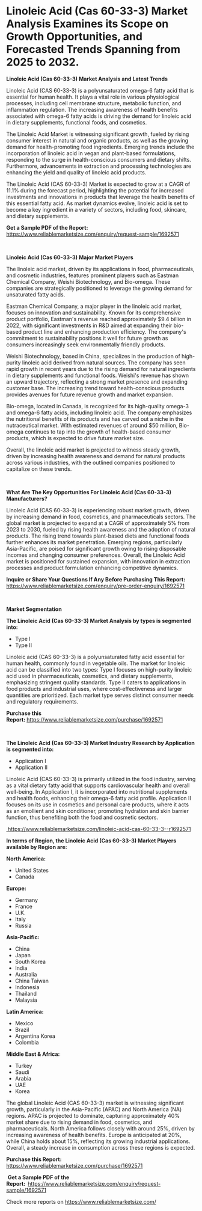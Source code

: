 <p><h1>Linoleic Acid (Cas 60-33-3) Market Analysis Examines its Scope on Growth Opportunities, and Forecasted Trends Spanning from 2025 to 2032.</h1></p><p><strong>Linoleic Acid (Cas 60-33-3) Market Analysis and Latest Trends</strong></p>
<p><p>Linoleic Acid (CAS 60-33-3) is a polyunsaturated omega-6 fatty acid that is essential for human health. It plays a vital role in various physiological processes, including cell membrane structure, metabolic function, and inflammation regulation. The increasing awareness of health benefits associated with omega-6 fatty acids is driving the demand for linoleic acid in dietary supplements, functional foods, and cosmetics.</p><p>The Linoleic Acid Market is witnessing significant growth, fueled by rising consumer interest in natural and organic products, as well as the growing demand for health-promoting food ingredients. Emerging trends include the incorporation of linoleic acid in vegan and plant-based formulations, responding to the surge in health-conscious consumers and dietary shifts. Furthermore, advancements in extraction and processing technologies are enhancing the yield and quality of linoleic acid products.</p><p>The Linoleic Acid (CAS 60-33-3) Market is expected to grow at a CAGR of 11.1% during the forecast period, highlighting the potential for increased investments and innovations in products that leverage the health benefits of this essential fatty acid. As market dynamics evolve, linoleic acid is set to become a key ingredient in a variety of sectors, including food, skincare, and dietary supplements.</p></p>
<p><strong>Get a Sample PDF of the Report:&nbsp;</strong> <a href="https://www.reliablemarketsize.com/enquiry/request-sample/1692571?utm_campaign=1889&utm_medium=2&utm_source=Github&utm_content=ia&utm_term=27032025&utm_id=linoleic-acid-cas-60-33-3">https://www.reliablemarketsize.com/enquiry/request-sample/1692571</a></p>
<p>&nbsp;</p>
<p><strong>Linoleic Acid (Cas 60-33-3) Major Market Players</strong></p>
<p><p>The linoleic acid market, driven by its applications in food, pharmaceuticals, and cosmetic industries, features prominent players such as Eastman Chemical Company, Weishi Biotechnology, and Bio-omega. These companies are strategically positioned to leverage the growing demand for unsaturated fatty acids.</p><p>Eastman Chemical Company, a major player in the linoleic acid market, focuses on innovation and sustainability. Known for its comprehensive product portfolio, Eastman's revenue reached approximately $9.4 billion in 2022, with significant investments in R&D aimed at expanding their bio-based product line and enhancing production efficiency. The company's commitment to sustainability positions it well for future growth as consumers increasingly seek environmentally friendly products.</p><p>Weishi Biotechnology, based in China, specializes in the production of high-purity linoleic acid derived from natural sources. The company has seen rapid growth in recent years due to the rising demand for natural ingredients in dietary supplements and functional foods. Weishi's revenue has shown an upward trajectory, reflecting a strong market presence and expanding customer base. The increasing trend toward health-conscious products provides avenues for future revenue growth and market expansion.</p><p>Bio-omega, located in Canada, is recognized for its high-quality omega-3 and omega-6 fatty acids, including linoleic acid. The company emphasizes the nutritional benefits of its products and has carved out a niche in the nutraceutical market. With estimated revenues of around $50 million, Bio-omega continues to tap into the growth of health-based consumer products, which is expected to drive future market size.</p><p>Overall, the linoleic acid market is projected to witness steady growth, driven by increasing health awareness and demand for natural products across various industries, with the outlined companies positioned to capitalize on these trends.</p></p>
<p>&nbsp;</p>
<p><strong>What Are The Key Opportunities For Linoleic Acid (Cas 60-33-3) Manufacturers?</strong></p>
<p><p>Linoleic Acid (CAS 60-33-3) is experiencing robust market growth, driven by increasing demand in food, cosmetics, and pharmaceuticals sectors. The global market is projected to expand at a CAGR of approximately 5% from 2023 to 2030, fueled by rising health awareness and the adoption of natural products. The rising trend towards plant-based diets and functional foods further enhances its market penetration. Emerging regions, particularly Asia-Pacific, are poised for significant growth owing to rising disposable incomes and changing consumer preferences. Overall, the Linoleic Acid market is positioned for sustained expansion, with innovation in extraction processes and product formulation enhancing competitive dynamics.</p></p>
<p><strong>Inquire or Share Your Questions If Any Before Purchasing This Report:</strong> <a href="https://www.reliablemarketsize.com/enquiry/pre-order-enquiry/1692571?utm_campaign=1889&utm_medium=2&utm_source=Github&utm_content=ia&utm_term=27032025&utm_id=linoleic-acid-cas-60-33-3">https://www.reliablemarketsize.com/enquiry/pre-order-enquiry/1692571</a></p>
<p>&nbsp;</p>
<p><strong>Market Segmentation</strong></p>
<p><strong>The Linoleic Acid (Cas 60-33-3) Market Analysis by types is segmented into:</strong></p>
<p><ul><li>Type I</li><li>Type II</li></ul></p>
<p><p>Linoleic acid (CAS 60-33-3) is a polyunsaturated fatty acid essential for human health, commonly found in vegetable oils. The market for linoleic acid can be classified into two types: Type I focuses on high-purity linoleic acid used in pharmaceuticals, cosmetics, and dietary supplements, emphasizing stringent quality standards. Type II caters to applications in food products and industrial uses, where cost-effectiveness and larger quantities are prioritized. Each market type serves distinct consumer needs and regulatory requirements.</p></p>
<p><strong>Purchase this Report:&nbsp;</strong><a href="https://www.reliablemarketsize.com/purchase/1692571?utm_campaign=1889&utm_medium=2&utm_source=Github&utm_content=ia&utm_term=27032025&utm_id=linoleic-acid-cas-60-33-3">https://www.reliablemarketsize.com/purchase/1692571</a></p>
<p>&nbsp;</p>
<p><strong>The Linoleic Acid (Cas 60-33-3) Market Industry Research by Application is segmented into:</strong></p>
<p><ul><li>Application I</li><li>Application II</li></ul></p>
<p><p>Linoleic Acid (CAS 60-33-3) is primarily utilized in the food industry, serving as a vital dietary fatty acid that supports cardiovascular health and overall well-being. In Application I, it is incorporated into nutritional supplements and health foods, enhancing their omega-6 fatty acid profile. Application II focuses on its use in cosmetics and personal care products, where it acts as an emollient and skin conditioner, promoting hydration and skin barrier function, thus benefiting both the food and cosmetic sectors.</p></p>
<p><a href="https://www.reliablemarketsize.com/linoleic-acid-cas-60-33-3--r1692571?utm_campaign=1889&utm_medium=2&utm_source=Github&utm_content=ia&utm_term=27032025&utm_id=linoleic-acid-cas-60-33-3">&nbsp;https://www.reliablemarketsize.com/linoleic-acid-cas-60-33-3--r1692571</a></p>
<p><strong>In terms of Region, the Linoleic Acid (Cas 60-33-3) Market Players available by Region are:</strong></p>
<p>
    <p> <strong> North America: </strong>
        <ul>
            <li>United States</li>
            <li>Canada</li>
        </ul>
        </p> 
    <p> <strong> Europe: </strong>
        <ul>
            <li>Germany</li>
            <li>France</li>
            <li>U.K.</li>
            <li>Italy</li>
            <li>Russia</li>
        </ul>
        </p> 
    <p> <strong> Asia-Pacific: </strong>
        <ul>
            <li>China</li>
            <li>Japan</li>
            <li>South Korea</li>
            <li>India</li>
            <li>Australia</li>
            <li>China Taiwan</li>
            <li>Indonesia</li>
            <li>Thailand</li>
            <li>Malaysia</li>
        </ul>
        </p> 
    <p> <strong> Latin America: </strong>
        <ul>
            <li>Mexico</li>
            <li>Brazil</li>
            <li>Argentina Korea</li>
            <li>Colombia</li>
        </ul>
        </p> 
    <p> <strong> Middle East & Africa: </strong>
        <ul>
            <li>Turkey</li>
            <li>Saudi</li>
            <li>Arabia</li>
            <li>UAE</li>
            <li>Korea</li>
        </ul>
    </p>
    </p>
<p><p>The global Linoleic Acid (CAS 60-33-3) market is witnessing significant growth, particularly in the Asia-Pacific (APAC) and North America (NA) regions. APAC is projected to dominate, capturing approximately 40% market share due to rising demand in food, cosmetics, and pharmaceuticals. North America follows closely with around 25%, driven by increasing awareness of health benefits. Europe is anticipated at 20%, while China holds about 15%, reflecting its growing industrial applications. Overall, a steady increase in consumption across these regions is expected.</p></p>
<p><strong>Purchase this Report: </strong><a href="https://www.reliablemarketsize.com/purchase/1692571?utm_campaign=1889&utm_medium=2&utm_source=Github&utm_content=ia&utm_term=27032025&utm_id=linoleic-acid-cas-60-33-3">https://www.reliablemarketsize.com/purchase/1692571</a></p>
<p>&nbsp;<strong>Get a Sample PDF of the Report:&nbsp;&nbsp;</strong><a href="https://www.reliablemarketsize.com/enquiry/request-sample/1692571?utm_campaign=1889&utm_medium=2&utm_source=Github&utm_content=ia&utm_term=27032025&utm_id=linoleic-acid-cas-60-33-3">https://www.reliablemarketsize.com/enquiry/request-sample/1692571</a></p>
<p><strong></strong></p>
<p>Check more reports on <a href="https://www.reliablemarketsize.com/?utm_campaign=1889&utm_medium=2&utm_source=Github&utm_content=ia&utm_term=27032025&utm_id=linoleic-acid-cas-60-33-3">https://www.reliablemarketsize.com/</a></p>